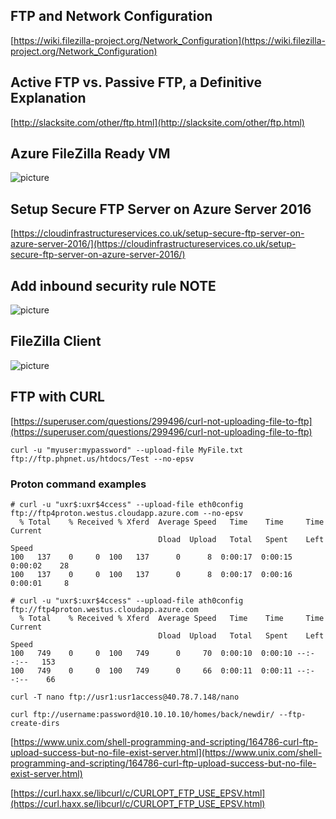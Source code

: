 ## FTP and Network Configuration
[https://wiki.filezilla-project.org/Network_Configuration](https://wiki.filezilla-project.org/Network_Configuration)
## Active FTP vs. Passive FTP, a Definitive Explanation
[http://slacksite.com/other/ftp.html](http://slacksite.com/other/ftp.html)

## Azure FileZilla Ready VM
![picture](https://bitbucket.org/sergiojx/filezilla-ftp-server-info/downloads/mzftpinAzure.png)


## Setup Secure FTP Server on Azure Server 2016
[https://cloudinfrastructureservices.co.uk/setup-secure-ftp-server-on-azure-server-2016/](https://cloudinfrastructureservices.co.uk/setup-secure-ftp-server-on-azure-server-2016/)

## Add inbound security rule NOTE
![picture](https://bitbucket.org/sergiojx/filezilla-ftp-server-info/downloads/inbound.png)

## FileZilla Client
![picture](https://bitbucket.org/sergiojx/filezilla-ftp-server-info/downloads/client.png)


## FTP with CURL
[https://superuser.com/questions/299496/curl-not-uploading-file-to-ftp](https://superuser.com/questions/299496/curl-not-uploading-file-to-ftp)

````
curl -u "myuser:mypassword" --upload-file MyFile.txt ftp://ftp.phpnet.us/htdocs/Test --no-epsv
````
### Proton command examples
````
# curl -u "uxr$:uxr$4ccess" --upload-file eth0config ftp://ftp4proton.westus.cloudapp.azure.com --no-epsv
  % Total    % Received % Xferd  Average Speed   Time    Time     Time  Current
                                 Dload  Upload   Total   Spent    Left  Speed
100   137    0     0  100   137      0      8  0:00:17  0:00:15  0:00:02    28
100   137    0     0  100   137      0      8  0:00:17  0:00:16  0:00:01     8
````

````
# curl -u "uxr$:uxr$4ccess" --upload-file ath0config ftp://ftp4proton.westus.cloudapp.azure.com
  % Total    % Received % Xferd  Average Speed   Time    Time     Time  Current
                                 Dload  Upload   Total   Spent    Left  Speed
100   749    0     0  100   749      0     70  0:00:10  0:00:10 --:--:--   153
100   749    0     0  100   749      0     66  0:00:11  0:00:11 --:--:--    66
````

````
curl -T nano ftp://usr1:usr1access@40.78.7.148/nano
````
````
curl ftp://username:password@10.10.10.10/homes/back/newdir/ --ftp-create-dirs
````
[https://www.unix.com/shell-programming-and-scripting/164786-curl-ftp-upload-success-but-no-file-exist-server.html](https://www.unix.com/shell-programming-and-scripting/164786-curl-ftp-upload-success-but-no-file-exist-server.html)

[https://curl.haxx.se/libcurl/c/CURLOPT_FTP_USE_EPSV.html](https://curl.haxx.se/libcurl/c/CURLOPT_FTP_USE_EPSV.html)